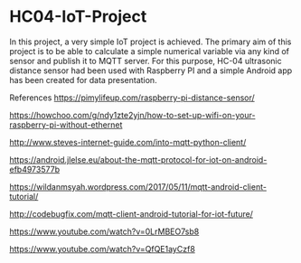 # HC04-IoT-Project
In this project, a very simple IoT project is achieved. The primary aim of this project is to be able to calculate a simple numerical variable
via any kind of sensor and publish it to MQTT server. For this purpose, HC-04 ultrasonic distance sensor had been used with Raspberry PI and a simple Android app
has been created for data presentation.


References
https://pimylifeup.com/raspberry-pi-distance-sensor/

https://howchoo.com/g/ndy1zte2yjn/how-to-set-up-wifi-on-your-raspberry-pi-without-ethernet

http://www.steves-internet-guide.com/into-mqtt-python-client/

https://android.jlelse.eu/about-the-mqtt-protocol-for-iot-on-android-efb4973577b

https://wildanmsyah.wordpress.com/2017/05/11/mqtt-android-client-tutorial/

http://codebugfix.com/mqtt-client-android-tutorial-for-iot-future/

https://www.youtube.com/watch?v=0LrMBEO7sb8

https://www.youtube.com/watch?v=QfQE1ayCzf8
